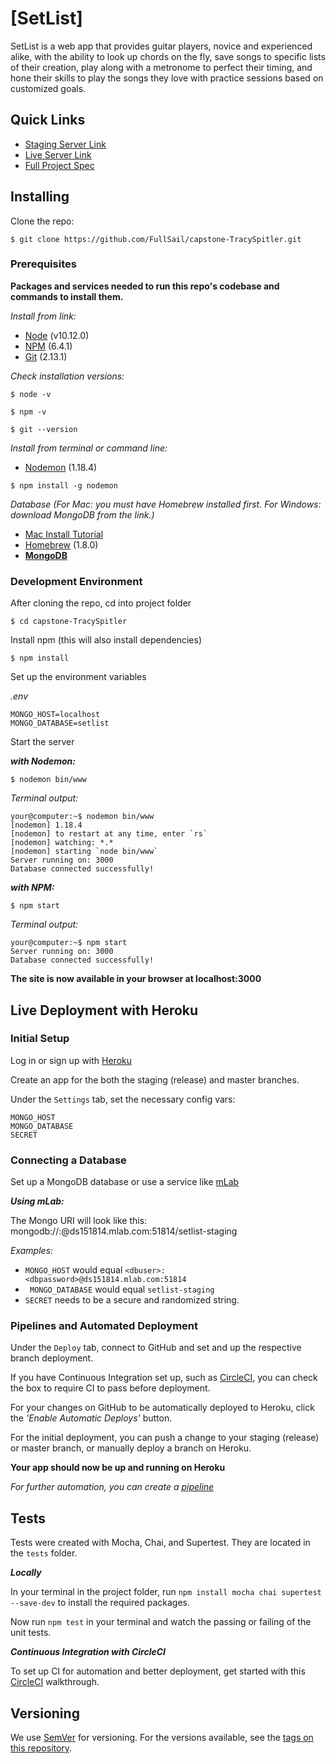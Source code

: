 # [SetList]

SetList is a web app that provides guitar players, novice and experienced alike, with the ability to look up chords on the fly, save songs to specific lists of their creation, play along with a metronome to perfect their timing, and hone their skills to play the songs they love with practice sessions based on customized goals.

## Quick Links

* [Staging Server Link](https://ts-capstone-setlist-staging.herokuapp.com/start)
* [Live Server Link](https://ts-capstone-setlist-live.herokuapp.com/start)
* [Full Project Spec](./docs/readme.md)

## Installing

Clone the repo:

```
$ git clone https://github.com/FullSail/capstone-TracySpitler.git
```

### Prerequisites

__Packages and services needed to run this repo's codebase and commands to install them.__

_Install from link:_

* [Node](https://nodejs.org/en/) (v10.12.0)
* [NPM](https://www.npmjs.com/get-npm) (6.4.1)
* [Git](https://git-scm.com/) (2.13.1)

_Check installation versions:_

```
$ node -v
```
```
$ npm -v
```
```
$ git --version
```

_Install from terminal or command line:_

* [Nodemon](https://nodemon.io/) (1.18.4)

```
$ npm install -g nodemon
```

_Database (For Mac: you must have Homebrew installed first. For Windows: download MongoDB from the link.)_

* [Mac Install Tutorial](https://treehouse.github.io/installation-guides/mac/mongo-mac.html)
* [Homebrew](https://brew.sh/) (1.8.0)
* __[MongoDB](https://www.mongodb.com/)__

### Development Environment

After cloning the repo, cd into project folder

```
$ cd capstone-TracySpitler
```

Install npm (this will also install dependencies)

```
$ npm install
```

Set up the environment variables

_.env_

```
MONGO_HOST=localhost
MONGO_DATABASE=setlist
```

Start the server

**_with Nodemon:_**

```
$ nodemon bin/www
```

_Terminal output:_

```
your@computer:~$ nodemon bin/www
[nodemon] 1.18.4
[nodemon] to restart at any time, enter `rs`
[nodemon] watching: *.*
[nodemon] starting `node bin/www`
Server running on: 3000
Database connected successfully!
```

**_with NPM:_**

```
$ npm start
```

_Terminal output:_

```
your@computer:~$ npm start
Server running on: 3000
Database connected successfully!
```

__The site is now available in your browser at localhost:3000__

## Live Deployment with Heroku

### Initial Setup

Log in or sign up with [Heroku](https://www.heroku.com/)

Create an app for the both the staging (release) and master branches.

Under the ```Settings``` tab, set the necessary config vars:
```
MONGO_HOST
MONGO_DATABASE
SECRET
```

### Connecting a Database

Set up a MongoDB database or use a service like [mLab](https://mlab.com/)

*__Using mLab:__*

The Mongo URI will look like this: mongodb://<dbuser>:<dbpassword>@ds151814.mlab.com:51814/setlist-staging

_Examples:_

* ```MONGO_HOST``` would equal ```<dbuser>:<dbpassword>@ds151814.mlab.com:51814```
* ``` MONGO_DATABASE``` would equal ```setlist-staging```
* ```SECRET``` needs to be a secure and randomized string.

### Pipelines and Automated Deployment

Under the ```Deploy``` tab, connect to GitHub and set and up the respective branch deployment.

If you have Continuous Integration set up, such as [CircleCI](https://circleci.com/), you can check the box to require CI to pass before deployment.

For your changes on GitHub to be automatically deployed to Heroku, click the _'Enable Automatic Deploys'_ button.

For the initial deployment, you can push a change to your staging (release) or master branch, or manually deploy a branch on Heroku.

__Your app should now be up and running on Heroku__

_For further automation, you can create a [pipeline](https://devcenter.heroku.com/articles/pipelines)_

## Tests

Tests were created with Mocha, Chai, and Supertest. They are located in the ```tests``` folder.

___Locally___

In your terminal in the project folder, run ```npm install mocha chai supertest --save-dev``` to install the required packages.

Now run ```npm test``` in your terminal and watch the passing or failing of the unit tests.

___Continuous Integration with CircleCI___

To set up CI for automation and better deployment, get started with this [CircleCI](https://circleci.com/docs/2.0/getting-started/) walkthrough.

## Versioning

We use [SemVer](http://semver.org/) for versioning. For the versions available, see the [tags on this repository](https://github.com/your/project/tags).
